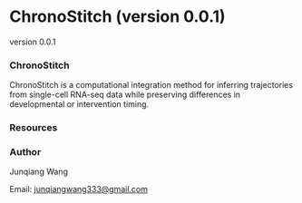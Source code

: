 # ChronoStitch (version 0.0.1)


version 0.0.1

### ChronoStitch

ChronoStitch is a computational integration method for inferring trajectories from single-cell RNA-seq data while preserving differences in developmental or intervention timing.

### Resources 


### Author 

Junqiang Wang

Email: junqiangwang333@gmail.com



